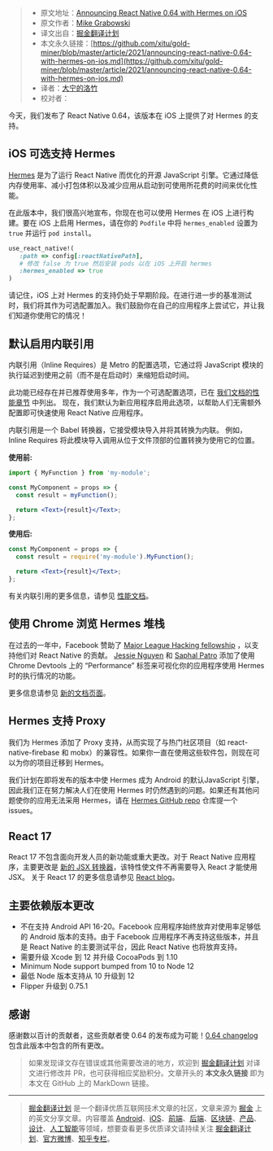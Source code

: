 > * 原文地址：[Announcing React Native 0.64 with Hermes on iOS](https://reactnative.dev/blog/2021/03/11/version-0.64)
> * 原文作者：[Mike Grabowski](https://twitter.com/grabbou)
> * 译文出自：[掘金翻译计划](https://github.com/xitu/gold-miner)
> * 本文永久链接：[https://github.com/xitu/gold-miner/blob/master/article/2021/announcing-react-native-0.64-with-hermes-on-ios.md](https://github.com/xitu/gold-miner/blob/master/article/2021/announcing-react-native-0.64-with-hermes-on-ios.md)
> * 译者：[大宁的洛竹](https://github.com/youngjuning)
> * 校对者：

今天，我们发布了 React Native 0.64，该版本在 iOS 上提供了对 Hermes 的支持。

## iOS 可选支持 Hermes

[Hermes](https://hermesengine.dev/) 是为了运行 React Native 而优化的开源 JavaScript 引擎。它通过降低内存使用率、减小打包体积以及减少应用从启动到可使用所花费的时间来优化性能。

在此版本中，我们很高兴地宣布，你现在也可以使用 Hermes 在 iOS 上进行构建。要在 iOS 上启用 Hermes，请在你的 `Podfile` 中将 `hermes_enabled` 设置为 `true` 并运行 `pod install`。

```ruby
use_react_native!(
   :path => config[:reactNativePath],
   # 修改 false 为 true 然后安装 pods 以在 iOS 上开启 hermes
   :hermes_enabled => true
)
```

请记住，iOS 上对 Hermes 的支持仍处于早期阶段。在进行进一步的基准测试时，我们将其作为可选配置加入。我们鼓励你在自己的应用程序上尝试它，并让我们知道你使用它的情况！

## 默认启用内联引用

内联引用（Inline Requires）是 Metro 的配置选项，它通过将 JavaScript 模块的执行延迟到使用之前（而不是在启动时）来缩短启动时间。

此功能已经存在并已推荐使用多年，作为一个可选配置选项，已在 [我们文档的性能章节](https://reactnative.dev/docs/performance) 中列出。 现在，我们默认为新应用程序启用此选项，以帮助人们无需额外配置即可快速使用 React Native 应用程序。

内联引用是一个 Babel 转换器，它接受模块导入并将其转换为内联。 例如，Inline Requires 将此模块导入调用从位于文件顶部的位置转换为使用它的位置。

**使用前:**

```jsx
import { MyFunction } from 'my-module';

const MyComponent = props => {
  const result = myFunction();

  return <Text>{result}</Text>;
};
```

**使用后:**

```jsx
const MyComponent = props => {
  const result = require('my-module').MyFunction();

  return <Text>{result}</Text>;
};
```

有关内联引用的更多信息，请参见 [性能文档](https://reactnative.dev/docs/ram-bundles-inline-requires#inline-requires)。

## 使用 Chrome 浏览 Hermes 堆栈

在过去的一年中，Facebook 赞助了 [Major League Hacking fellowship](https://fellowship.mlh.io/) ，以支持他们对 React Native 的贡献。 [Jessie Nguyen](https://twitter.com/jessie_anh_ng) 和 [Saphal Patro](https://twitter.com/saphalinsaan) 添加了使用 Chrome Devtools 上的 “Performance” 标签来可视化你的应用程序使用 Hermes 时的执行情况的功能。

更多信息请参见 [新的文档页面](https://reactnative.dev/docs/profile-hermes#record-a-hermes-sampling-profile)。

## Hermes 支持 Proxy

我们为 Hermes 添加了 Proxy 支持，从而实现了与热门社区项目（如 react-native-firebase 和 mobx）的兼容性。如果你一直在使用这些软件包，则现在可以为你的项目迁移到 Hermes。

我们计划在即将发布的版本中使 Hermes 成为 Android 的默认JavaScript 引擎，因此我们正在努力解决人们在使用 Hermes 时仍然遇到的问题。如果还有其他问题使你的应用无法采用 Hermes，请在 [Hermes GitHub repo](https://github.com/facebook/hermes) 仓库提一个 issues。

## React 17

React 17 不包含面向开发人员的新功能或重大更改。对于 React Native 应用程序，主要更改是 [新的 JSX 转换器](https://reactjs.org/blog/2020/09/22/introducing-the-new-jsx-transform.html)，该特性使文件不再需要导入 React 才能使用 JSX。
关于 React 17 的更多信息请参见 [React blog](https://reactjs.org/blog/2020/10/20/react-v17.html)。

## 主要依赖版本更改

- 不在支持 Android API 16-20。Facebook 应用程序始终放弃对使用率足够低的 Android 版本的支持。由于 Facebook 应用程序不再支持这些版本，并且是 React Native 的主要测试平台，因此 React Native 也将放弃支持。
- 需要升级 Xcode 到 12 并升级 CocoaPods 到 1.10
- Minimum Node support bumped from 10 to Node 12
- 最低 Node 版本支持从 10 升级到 12
- Flipper 升级到 0.75.1

## 感谢

感谢数以百计的贡献者，这些贡献者使 0.64 的发布成为可能！[0.64 changelog](https://reactjs.org/blog/2020/10/20/react-v17.html) 包含此版本中包含的所有更改。

> 如果发现译文存在错误或其他需要改进的地方，欢迎到 [掘金翻译计划](https://github.com/xitu/gold-miner) 对译文进行修改并 PR，也可获得相应奖励积分。文章开头的 **本文永久链接** 即为本文在 GitHub 上的 MarkDown 链接。

---

> [掘金翻译计划](https://github.com/xitu/gold-miner) 是一个翻译优质互联网技术文章的社区，文章来源为 [掘金](https://juejin.im) 上的英文分享文章。内容覆盖 [Android](https://github.com/xitu/gold-miner#android)、[iOS](https://github.com/xitu/gold-miner#ios)、[前端](https://github.com/xitu/gold-miner#前端)、[后端](https://github.com/xitu/gold-miner#后端)、[区块链](https://github.com/xitu/gold-miner#区块链)、[产品](https://github.com/xitu/gold-miner#产品)、[设计](https://github.com/xitu/gold-miner#设计)、[人工智能](https://github.com/xitu/gold-miner#人工智能)等领域，想要查看更多优质译文请持续关注 [掘金翻译计划](https://github.com/xitu/gold-miner)、[官方微博](http://weibo.com/juejinfanyi)、[知乎专栏](https://zhuanlan.zhihu.com/juejinfanyi)。
